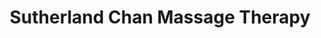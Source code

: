 ---
title: "Sutherland Chan Massage Therapy"
url: /richmond-hill/sutherland-chan-massage-therapy/
shop: Massage
---